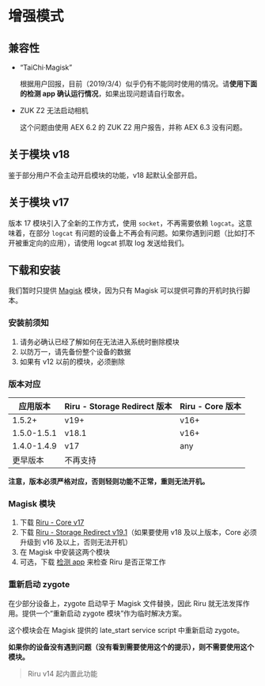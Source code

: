 # 增强模式

## 兼容性

* “TaiChi·Magisk”

  根据用户回报，目前（2019/3/4）似乎仍有不能同时使用的情况。请**使用下面的检测 app 确认运行情况**，如果出现问题请自行取舍。

* ZUK Z2 无法启动相机
  
  这个问题由使用 AEX 6.2 的 ZUK Z2 用户报告，并称 AEX 6.3 没有问题。

## 关于模块 v18

鉴于部分用户不会主动开启模块的功能，v18 起默认全部开启。

## 关于模块 v17

版本 17 模块引入了全新的工作方式，使用 `socket`，不再需要依赖 `logcat`。这意味着，在部分 `logcat` 有问题的设备上不再会有问题。如果你遇到问题（比如打不开被重定向的应用），请使用 logcat 抓取 log 发送给我们。

## 下载和安装

我们暂时只提供 [Magisk](https://forum.xda-developers.com/apps/magisk/official-magisk-v7-universal-systemless-t3473445) 模块，因为只有 Magisk 可以提供可靠的开机时执行脚本。

### 安装前须知

1. 请务必确认已经了解如何在无法进入系统时删除模块
2. 以防万一，请先备份整个设备的数据
3. 如果有 v12 以前的模块，必须删除

### 版本对应

| 应用版本    | Riru - Storage Redirect 版本 | Riru - Core 版本 |
| ----------- | ---------------------------- | ---------------- |
| 1.5.2+      | v19+                         | v16+             |
| 1.5.0-1.5.1 | v18.1                        | v16+             |
| 1.4.0-1.4.9 | v17                          | any              |
| 更早版本    | 不再支持                     |                  |

**注意，版本必须严格对应，否则轻则功能不正常，重则无法开机。**

### Magisk 模块

1. 下载 [Riru - Core v17](https://github.com/RikkaApps/Riru/releases/download/v16/magisk-riru-core-v17.zip) 
2. 下载 [Riru - Storage Redirect v19.1](https://github.com/RikkaApps/StorageRedirect-assets/releases/download/assets/magisk-riru-storage-redirect-v19.1.zip)（如果要使用 v18 及以上版本，Core 必须升级到 v16 及以上，否则无法开机）
3. 在 Magisk 中安装这两个模块
4. 可选，下载 [检测 app](https://github.com/RikkaApps/Riru/releases/download/v17/app-release.apk) 来检查 Riru 是否正常工作
   
### 重新启动 zygote

在少部分设备上，zygote 启动早于 Magisk 文件替换，因此 Riru 就无法发挥作用。提供一个“重新启动 zygote 模块”作为临时解决方案。

这个模块会在 Magisk 提供的 late_start service script 中重新启动 zygote。

**如果你的设备没有遇到问题（没有看到需要使用这个的提示），则不需要使用这个模块。**

> Riru v14 起内置此功能
